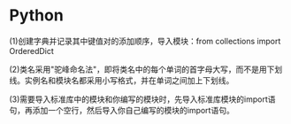 # Python

(1)创建字典并记录其中键值对的添加顺序，导入模块：from collections import OrderedDict

(2)类名采用"驼峰命名法"，即将类名中的每个单词的首字母大写，而不是用下划线。实例名和模块名都采用小写格式，并在单词之间加上下划线。

(3)需要导入标准库中的模块和你编写的模块时，先导入标准库模块的import语句，再添加一个空行，然后导入你自己编写的模块的import语句。
